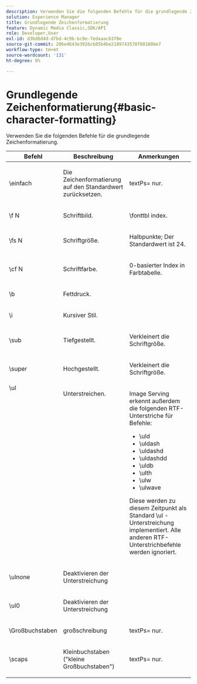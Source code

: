 ```yaml
---
description: Verwenden Sie die folgenden Befehle für die grundlegende Zeichenformatierung.
solution: Experience Manager
title: Grundlegende Zeichenformatierung
feature: Dynamic Media Classic,SDK/API
role: Developer,User
exl-id: d3bd6d4d-d7bd-4c9b-bc9e-7edaaac6378e
source-git-commit: 206e4643e3926cb85b4be2189743578f88180be7
workflow-type: tm+mt
source-wordcount: '131'
ht-degree: 8%

---
```


# Grundlegende Zeichenformatierung{#basic-character-formatting}

Verwenden Sie die folgenden Befehle für die grundlegende Zeichenformatierung.

<table id="table_65415B84652F4E7497299AD90AE7C191"> 
 <thead> 
  <tr> 
   <th class="entry"> Befehl </th> 
   <th class="entry"> Beschreibung </th> 
   <th class="entry"> Anmerkungen </th> 
  </tr> 
 </thead>
 <tbody> 
  <tr> 
   <td> <span class="codeph"> \einfach </span> </td> 
   <td> <p>Die Zeichenformatierung auf den Standardwert zurücksetzen. </p> </td> 
   <td> <p> <span class="codeph"> textPs=  </span> nur. </p> </td> 
  </tr> 
  <tr> 
   <td> <span class="codeph"> \f  <span class="varname"> N  </span> </span> </td> 
   <td> <p>Schriftbild. </p> </td> 
   <td> <p> <span class="codeph"> \fonttbl  </span> index. </p> </td> 
  </tr> 
  <tr> 
   <td> <span class="codeph"> \fs  <span class="varname"> N  </span> </span> </td> 
   <td> <p>Schriftgröße. </p> </td> 
   <td> <p>Halbpunkte; Der Standardwert ist 24. </p> </td> 
  </tr> 
  <tr> 
   <td> <span class="codeph"> \cf  <span class="varname"> N  </span> </span> </td> 
   <td> <p>Schriftfarbe. </p> </td> 
   <td> <p>0-basierter Index in Farbtabelle. </p> </td> 
  </tr> 
  <tr> 
   <td> <span class="codeph"> \b </span> </td> 
   <td> <p>Fettdruck. </p> </td> 
   <td> <p> </p> </td> 
  </tr> 
  <tr> 
   <td> <span class="codeph"> \i </span> </td> 
   <td> <p>Kursiver Stil. </p> </td> 
   <td> <p> </p> </td> 
  </tr> 
  <tr> 
   <td> <span class="codeph"> \sub  </span> </td> 
   <td> <p>Tiefgestellt. </p> </td> 
   <td> <p>Verkleinert die Schriftgröße. </p> </td> 
  </tr> 
  <tr> 
   <td> <span class="codeph"> \super  </span> </td> 
   <td> <p>Hochgestellt. </p> </td> 
   <td> <p>Verkleinert die Schriftgröße. </p> </td> 
  </tr> 
  <tr valign="top"> 
   <td> <span class="codeph"> \ul  </span> </td> 
   <td> <p>Unterstreichen. </p> </td> 
   <td> <p>Image Serving erkennt außerdem die folgenden RTF-Unterstriche für Befehle: </p> <p> 
     <ul id="ul_EF2077DD51F94E2E94D8F1FA661F95DE"> 
      <li id="li_F9382148CCCC4A6AB373DD96D28B71EE"> <span class="codeph"> \uld  </span> </li> 
      <li id="li_141276B2082E4AD0A8C7D3BDDADD6EE2"> <span class="codeph"> \uldash  </span> </li> 
      <li id="li_32CE2C69EEFE462FB21F49FF52A65B0B"> <span class="codeph"> \uldashd  </span> </li> 
      <li id="li_DCF3CD4F884845A5A6B84BDD8DB3A572"> <span class="codeph"> \uldashdd  </span> </li> 
      <li id="li_FDEF96CCE14D41BDB878AADCFF73068F"> <span class="codeph"> \uldb  </span> </li> 
      <li id="li_482CCC6F5D8544CCA69DF2A070097ABD"> <span class="codeph"> \ulth  </span> </li> 
      <li id="li_F11C79A6640B4C0684CA5D9733E49F43"> <span class="codeph"> \ulw  </span> </li> 
      <li id="li_84F94D17372B4C0494A9F8AEC951C556"> <span class="codeph"> \ulwave  </span> </li> 
     </ul> </p> <p>Diese werden zu diesem Zeitpunkt als Standard <span class="codeph"> \ul </span>-Unterstreichung implementiert. Alle anderen RTF-Unterstrichbefehle werden ignoriert. </p> </td> 
  </tr> 
  <tr> 
   <td> <span class="codeph"> \ulnone  </span> </td> 
   <td> <p>Deaktivieren der Unterstreichung </p> </td> 
   <td> <p> </p> </td> 
  </tr> 
  <tr> 
   <td> <span class="codeph"> \ul0  </span> </td> 
   <td> <p>Deaktivieren der Unterstreichung </p> </td> 
   <td> <p> </p> </td> 
  </tr> 
  <tr> 
   <td> <span class="codeph"> \Großbuchstaben </span> </td> 
   <td> <p>großschreibung </p> </td> 
   <td> <p> <span class="codeph"> textPs=  </span> nur. </p> </td> 
  </tr> 
  <tr> 
   <td> <span class="codeph"> \scaps  </span> </td> 
   <td> <p>Kleinbuchstaben ("kleine Großbuchstaben") </p> </td> 
   <td> <p> <span class="codeph"> textPs=  </span> nur. </p> </td> 
  </tr> 
 </tbody> 
</table>
